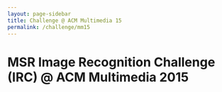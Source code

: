```yaml
---
layout: page-sidebar
title: Challenge @ ACM Multimedia 15
permalink: /challenge/mm15
---
```


# MSR Image Recognition Challenge (IRC) @ ACM Multimedia 2015
